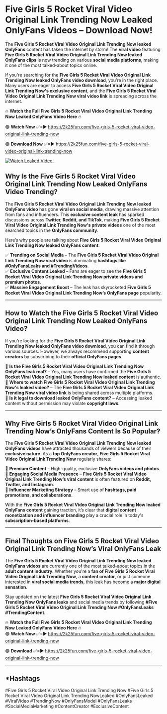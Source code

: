 # Five Girls 5 Rocket Viral Video Original Link Trending Now Leaked OnlyFans Videos – Download Now!

The **Five Girls 5 Rocket Viral Video Original Link Trending Now leaked OnlyFans** content has taken the internet by storm! The **viral video** featuring **Five Girls 5 Rocket Viral Video Original Link Trending Now leaked OnlyFans clips** is now trending on various **social media platforms**, making it one of the most talked-about topics online.  

If you're searching for the **Five Girls 5 Rocket Viral Video Original Link Trending Now leaked OnlyFans video download**, you’re in the right place. Many users are eager to access **Five Girls 5 Rocket Viral Video Original Link Trending Now's exclusive content**, and the **Five Girls 5 Rocket Viral Video Original Link Trending Now viral video link** is spreading across the internet.  

🔥 **Watch the Full Five Girls 5 Rocket Viral Video Original Link Trending Now Leaked OnlyFans Video Here** 🔥  

🟢 **Watch Now** ✅=► https://2k25fun.com/five-girls-5-rocket-viral-video-original-link-trending-now

🟢 **Download Now** ✅=► https://2k25fun.com/five-girls-5-rocket-viral-video-original-link-trending-now

[![Watch Leaked Video.](https://miro.medium.com/v2/resize:fit:828/format:webp/1*cilzJN44JGOrTw9NJCrNHA.gif "Watch Leaked Video")](https://2k25fun.com/five-girls-5-rocket-viral-video-original-link-trending-now)

## **Why Is the Five Girls 5 Rocket Viral Video Original Link Trending Now Leaked OnlyFans Video Trending?**  

The **Five Girls 5 Rocket Viral Video Original Link Trending Now leaked OnlyFans video** has gone **viral on social media**, drawing massive attention from fans and influencers. This **exclusive content leak** has sparked discussions across **Twitter, Reddit, and TikTok**, making **Five Girls 5 Rocket Viral Video Original Link Trending Now's private videos** one of the most searched topics in the **OnlyFans community**.  

Here’s why people are talking about **Five Girls 5 Rocket Viral Video Original Link Trending Now leaked OnlyFans content**:  

✅ **Trending on Social Media** – The **Five Girls 5 Rocket Viral Video Original Link Trending Now viral video** is dominating **hashtags like #OnlyFansLeaks and #TrendingVideos**.  
✅ **Exclusive Content Leaked** – Fans are eager to see the **Five Girls 5 Rocket Viral Video Original Link Trending Now private videos and premium photos**.  
✅ **Massive Engagement Boost** – The leak has skyrocketed **Five Girls 5 Rocket Viral Video Original Link Trending Now’s OnlyFans page** popularity.  

---

## **How to Watch the Five Girls 5 Rocket Viral Video Original Link Trending Now Leaked OnlyFans Video?**  

If you're looking for the **Five Girls 5 Rocket Viral Video Original Link Trending Now leaked OnlyFans video download**, you can find it through various sources. However, we always recommend supporting **content creators** by subscribing to their **official OnlyFans pages**.  

🔹 **Is the Five Girls 5 Rocket Viral Video Original Link Trending Now OnlyFans leak real?** – Yes, many users have confirmed the **Five Girls 5 Rocket Viral Video Original Link Trending Now leaked content** is authentic.  
🔹 **Where to watch Five Girls 5 Rocket Viral Video Original Link Trending Now's leaked video?** – The **Five Girls 5 Rocket Viral Video Original Link Trending Now viral video link** is being shared across multiple platforms.  
🔹 **Is it legal to download leaked OnlyFans content?** – Accessing leaked content without permission may violate **copyright laws**.  

---

## **Why Five Girls 5 Rocket Viral Video Original Link Trending Now’s OnlyFans Content Is So Popular?**  

The **Five Girls 5 Rocket Viral Video Original Link Trending Now leaked OnlyFans videos** have attracted thousands of viewers because of their **exclusive nature**. As a **top OnlyFans creator**, **Five Girls 5 Rocket Viral Video Original Link Trending Now** regularly shares:  

📌 **Premium Content** – High-quality, exclusive **OnlyFans videos and photos**.  
📌 **Engaging Social Media Presence** – **Five Girls 5 Rocket Viral Video Original Link Trending Now’s viral content** is often featured on **Reddit, Twitter, and Instagram**.  
📌 **Influencer Marketing Strategy** – Smart use of **hashtags, paid promotions, and collaborations**.  

With the **Five Girls 5 Rocket Viral Video Original Link Trending Now leaked OnlyFans content** gaining traction, it’s clear that **digital content monetization and influencer branding** play a crucial role in today's **subscription-based platforms**.  

---

## **Final Thoughts on Five Girls 5 Rocket Viral Video Original Link Trending Now’s Viral OnlyFans Leak**  

The **Five Girls 5 Rocket Viral Video Original Link Trending Now leaked OnlyFans videos** are currently one of the most talked-about topics in the **adult content industry**. Whether you're a **fan of Five Girls 5 Rocket Viral Video Original Link Trending Now**, a **content creator**, or just someone interested in **viral social media trends**, this leak has become a **major digital sensation**.  

Stay updated on the latest **Five Girls 5 Rocket Viral Video Original Link Trending Now OnlyFans leaks** and social media trends by following **#Five Girls 5 Rocket Viral Video Original Link Trending Now #OnlyFansLeaks #TrendingContent**.  

🔥 **Watch the Full Five Girls 5 Rocket Viral Video Original Link Trending Now Leaked OnlyFans Video Here** 🔥  
🟢 **Watch Now** ✅=► https://2k25fun.com/five-girls-5-rocket-viral-video-original-link-trending-now

🟢 **Download** ✅=► https://2k25fun.com/five-girls-5-rocket-viral-video-original-link-trending-now

---

## *Hashtags
#Five Girls 5 Rocket Viral Video Original Link Trending Now #Five Girls 5 Rocket Viral Video Original Link Trending NowLeaked #OnlyFansLeaked #ViralVideo #TrendingNow #OnlyFansModel #OnlyFansLeaks #SocialMediaMarketing #ContentCreator #ExclusiveContent  